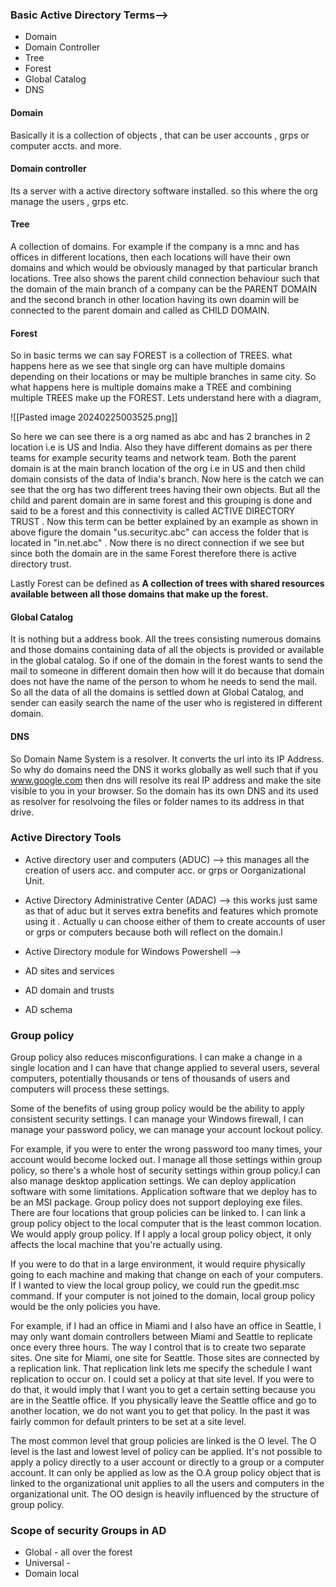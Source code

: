 

### Basic Active Directory Terms-->
- Domain
- Domain Controller
- Tree
- Forest
- Global Catalog
- DNS

#### Domain 

Basically it is a collection of objects , that can be user accounts , grps or computer accts. and more.

#### Domain controller 
Its a server with a active directory software installed. so this where the org manage the users , grps etc.

#### Tree

A collection of domains. For example if the company is a mnc and has offices in different locations, then each locations will have their own domains and which would be obviously managed by that particular branch locations.
Tree also shows the parent child connection behaviour such that the domain of the main branch of a company can be the PARENT DOMAIN and the second branch in other location having its own doamin will be connected to the parent domain and called as CHILD DOMAIN.

#### Forest


So in basic terms we can say FOREST is a collection of TREES.
what happens here as we see that single org can have multiple domains depending on their locations or may be multiple branches in same city. 
So what happens here is multiple domains make a TREE and combining multiple TREES make up the FOREST. 
Lets understand here with a diagram,

![[Pasted image 20240225003525.png]]

So here we can see there is a org named as abc and has 2 branches in 2 location i.e is US and India.
Also they have different domains as per there teams for example security teams and network team.
Both the parent domain is at the main branch location of the org i.e in US and then child domain consists of the data of India's branch.
Now here is the catch we can see that the org has two different trees having their own objects.
But all the child and parent domain are in same forest and this grouping is done and said to be a forest and this connectivity is called ACTIVE DIRECTORY TRUST . 
Now this term can be better explained by an example as shown in above figure the domain "us.securityc.abc" can access the folder that is located in "in.net.abc" . Now there is no direct connection if we see but since both the domain are in the same Forest therefore there is active directory trust.

Lastly Forest can be defined as **A collection of trees with shared resources available between all those domains that make up the forest.**

#### Global Catalog

It is nothing but a address book. 
All the trees consisting numerous domains and those domains containing data of all the objects is provided or available in the global catalog.
So if one of the domain in the forest wants to send the mail to someone in different domain then how will it do because that domain does not have the name of the person to whom he needs to send the mail.
So all the data of all the domains is settled down at Global Catalog, and sender can easily search the name of the user who is registered in different domain. 


#### DNS
So Domain Name System is a resolver. It converts the url into its IP Address.
So why do domains need the DNS it works globally as well such that if you www.google.com then dns will resolve its real IP address and make the site visible to you in your browser.
So the domain has its own DNS and its used as resolver for resolvoing the files or folder names to its address in that drive.


### Active Directory Tools
- Active directory user and computers (ADUC) -->
  this manages all the creation of users acc. and computer acc. or grps or Oorganizational Unit.
- Active Directory Administrative Center (ADAC) -->
  this works just same as that of aduc but it serves extra benefits and features which promote using it . Actually u can choose either of them to create accounts of user or grps or computers because both will reflect on the domain.l
- Active Directory module for Windows Powershell -->
  
- AD sites and services
- AD domain and trusts
- AD schema

### Group policy

Group policy also reduces misconfigurations.
I can make a change in a single location and I can have that change applied to several users, several computers, potentially thousands or tens of thousands of users and computers will process these settings.

Some of the benefits of using group policy would be the ability to apply consistent security settings. I can manage your Windows firewall, I can manage your password policy, we can manage your account lockout policy.

For example, if you were to enter the wrong password too many times, your account would become locked out.
I manage all those settings within group policy, so there's a whole host of security settings within
group policy.I can also manage desktop application settings.
We can deploy application software with some limitations.
Application software that we deploy has to be an MSI package.
Group policy does not support deploying exe files.
There are four locations that group policies can be linked to.
I can link a group policy object to the local computer that is the least common location.
We would apply group policy. If I apply a local group policy object, it only affects the local machine that you're actually using.

If you were to do that in a large environment, it would require physically going to each machine and making that change on each of your computers. If I wanted to view the local group policy, we could run the gpedit.msc command.
If your computer is not joined to the domain, local group policy would be the only policies you have.

For example, if I had an office in Miami and I also have an office in Seattle, I may only want domain
controllers between Miami and Seattle to replicate once every three hours. The way I control that is to create two separate sites. One site for Miami, one site for Seattle. Those sites are connected by a replication link.
That replication link lets me specify the schedule I want replication to occur on.
I could set a policy at that site level. If you were to do that, it would imply that I want you to get a certain setting because you are in the Seattle office.
If you physically leave the Seattle office and go to another location, we do not want you to get that policy.
In the past it was fairly common for default printers to be set at a site level.

The most common level that group policies are linked is the O level.
The O level is the last and lowest level of policy can be applied.
It's not possible to apply a policy directly to a user account or directly to a group or a computer
account. It can only be applied as low as the O.A group policy object that is linked to the organizational unit applies to all the users and computers in the organizational unit. The OO design is heavily influenced by the structure of group policy.


### Scope of security Groups in AD

- Global - all over the forest
- Universal - 
- Domain local